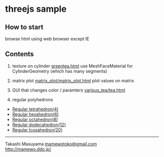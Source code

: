 threejs sample
==============

How to start
------------
browse html using web browser except IE

Contents
--------
1. texture on cylinder [greentea.html](greentea.html)
use MeshFaceMaterial for CylinderGeometry (which has many segments)

2. matrix plot [matrix_plot/matrix_plot.html](matrix_plot/matrix_plot.html)
plot values on matrix

3. GUI that changes color / paramters [various_tea/tea.html](various_tea/tea.html)

4. regular polyhedrons
* [Regular tetrahedron(4)](https://rawgit.com/mamewotoko/threejs_sample/master/graphics/4/regular_tetrahedron.html)
* [Regular hexahedron(6)](https://rawgit.com/mamewotoko/threejs_sample/master/graphics/6/box.html)
* [Regular octahedron(8)](https://rawgit.com/mamewotoko/threejs_sample/master/graphics/8/regular_octahedron.html)
* [Regular dodecahedron(12)](https://rawgit.com/mamewotoko/threejs_sample/master/graphics/12/regular_dodecahedron.html)
* [Regular Icosahedron(20)](https://rawgit.com/mamewotoko/threejs_sample/master/graphics/20/regular_icosahedron.html)

----
Takashi Masuyama <mamewotoko@gmail.com>  
http://mamewo.ddo.jp/